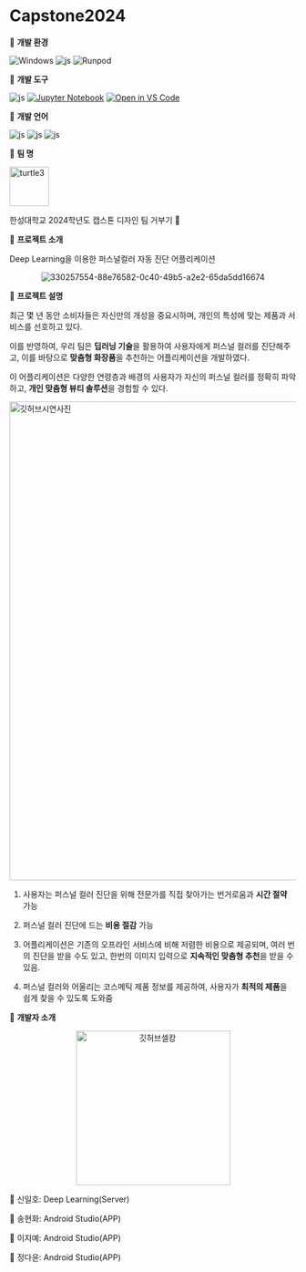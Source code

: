 # Capstone2024

:pushpin: **개발 환경**

  ![Windows](https://img.shields.io/badge/Windows-0078D6?style=for-the-badge&logo=windows&logoColor=white) ![js](https://img.shields.io/badge/Google_Cloud-4285F4?style=for-the-badge&logo=google-cloud&logoColor=white)
![Runpod](https://img.shields.io/badge/Runpod-3DDC84?style=for-the-badge&logo=Runpod&logoColor=black)


:pushpin: **개발 도구**

![js](https://img.shields.io/badge/Android-3DDC84?style=for-the-badge&logo=android&logoColor=white) [![Jupyter Notebook](https://img.shields.io/badge/%20Jupyter%20Notebook-blue?logo=jupyter&style=for-the-badge)](https://mybinder.org/v2/gh/<your-github-username>/<your-repo-name>/HEAD?labpath=<path-to-your-notebook>) [![Open in VS Code](https://img.shields.io/badge/VS%20Code-yellow?logo=visual-studio-code&style=for-the-badge)](https://vscode.dev/github/<your-github-username>/<your-repo-name>)




:pushpin: **개발 언어**

![js](https://img.shields.io/badge/Python-3776AB?style=for-the-badge&logo=python&logoColor=white) ![js](https://img.shields.io/badge/JavaScript-F7DF1E?style=for-the-badge&logo=JavaScript&logoColor=white) ![js](https://img.shields.io/badge/Kotlin-0095D5?&style=for-the-badge&logo=kotlin&logoColor=white)



:pushpin: **팀 명** 

<img width="69" alt="turtle3" src="https://github.com/ihshin20/ColorGlow/assets/80204749/ec10147f-1a54-401c-8f75-2476866481ba">

한성대학교 2024학년도 캡스톤 디자인 팀 거부기 :turtle:

:pushpin: **프로젝트 소개**

Deep Learning을 이용한 퍼스널컬러 자동 진단 어플리케이션

<div align="center">
  <img src="https://github.com/ihshin20/ColorGlow/assets/152589175/ea55f923-e680-4ac5-be2a-0c8a30aec2eb" alt="330257554-88e76582-0c40-49b5-a2e2-65da5dd16674">
</div>

:pushpin: **프로젝트 설명**

최근 몇 년 동안 소비자들은 자신만의 개성을 중요시하며, 개인의 특성에 맞는 제품과 서비스를 선호하고 있다.

이를 반영하여, 우리 팀은 **딥러닝 기술**을 활용하여 사용자에게 퍼스널 컬러를 진단해주고, 이를 바탕으로 **맞춤형 화장품**을 추천하는 어플리케이션을 개발하였다.

이 어플리케이션은 다양한 연령층과 배경의 사용자가 자신의 퍼스널 컬러를 정확히 파악하고, **개인 맞춤형 뷰티 솔루션**을 경험할 수 있다.

<img width="840" alt="깃허브시연사진" src="https://github.com/ihshin20/ColorGlow/assets/80204749/d0eb21c8-bb1c-412b-9605-09a29fff7d33">

1. 사용자는 퍼스널 컬러 진단을 위해 전문가를 직접 찾아가는 번거로움과 **시간 절약** 가능

2. 퍼스널 컬러 진단에 드는 **비용 절감** 가능

3. 어플리케이션은 기존의 오프라인 서비스에 비해 저렴한 비용으로 제공되며, 여러 번의 진단을 받을 수도 있고, 한번의 이미지 입력으로 **지속적인 맞춤형 추천**을 받을 수 있음.

4. 퍼스널 컬러와 어울리는 코스메틱 제품 정보를 제공하여, 사용자가 **최적의 제품**을 쉽게 찾을 수 있도록 도와줌

:pushpin: **개발자 소개**

<div align="center">
  <img width="271" alt="깃허브셀캉" src="https://github.com/ihshin20/ColorGlow/assets/80204749/13d0b9a9-8df1-4e95-afba-14aca4c75298">
</div>

:paperclip: 신일호: Deep Learning(Server)

:paperclip: 송현화: Android Studio(APP)

:paperclip: 이지예: Android Studio(APP)

:paperclip: 정다윤: Android Studio(APP)
